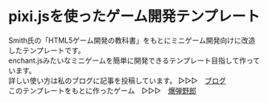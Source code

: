 # pixi.jsを使ったゲーム開発テンプレート
Smith氏の「HTML5ゲーム開発の教科書」をもとにミニゲーム開発向けに改造したテンプレートです。  
enchant.jsみたいなミニゲームを簡単に開発できるテンプレート目指して作っています。  
詳しい使い方は私のブログに記事を投稿しています。 ▷▷▷　[ブログ](https://techlog.wgc-cosmo.com/)  
このテンプレートをもとに作ったゲーム　▷▷▷　[爆弾野郎](https://games.wgc-cosmo.com/game/bombman/)  

